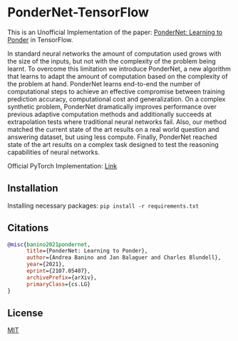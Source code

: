 # PonderNet-TensorFlow

This is an Unofficial Implementation of the paper: [PonderNet: Learning to Ponder](https://arxiv.org/abs/2107.05407) in TensorFlow.


In standard neural networks the amount of computation used grows with the size of the inputs, but not with the complexity of the problem being learnt. To overcome this limitation we introduce PonderNet, a new algorithm that learns to adapt the amount of computation based on the complexity of the problem at hand. PonderNet learns end-to-end the number of computational steps to achieve an effective compromise between training prediction accuracy, computational cost and generalization. On a complex synthetic problem, PonderNet dramatically improves performance over previous adaptive computation methods and additionally succeeds at extrapolation tests where traditional neural networks fail. Also, our method matched the current state of the art results on a real world question and answering dataset, but using less compute. Finally, PonderNet reached state of the art results on a complex task designed to test the reasoning capabilities of neural networks.

Official PyTorch Implementation: [Link](https://nn.labml.ai/adaptive_computation/ponder_net/index.html)
 
## Installation
Installing necessary packages: `pip install -r requirements.txt`

## Citations
```bibtex
@misc{banino2021pondernet,
      title={PonderNet: Learning to Ponder}, 
      author={Andrea Banino and Jan Balaguer and Charles Blundell},
      year={2021},
      eprint={2107.05407},
      archivePrefix={arXiv},
      primaryClass={cs.LG}
}
```

## License

[MIT](https://github.com/EMalagoli92/PonderNet-TensorFlow/blob/main/LICENSE)

